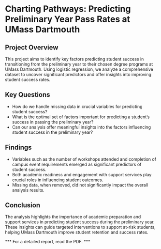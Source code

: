 # Charting Pathways: Predicting Preliminary Year Pass Rates at UMass Dartmouth

## Project Overview
This project aims to identify key factors predicting student success in transitioning from the preliminary year to their chosen degree programs at UMass Dartmouth. Using logistic regression, we analyze a comprehensive dataset to uncover significant predictors and offer insights into improving student success rates.

## Key Questions
- How do we handle missing data in crucial variables for predicting student success?
- What is the optimal set of factors important for predicting a student’s success in passing the preliminary year?
- Can our analysis offer meaningful insights into the factors influencing student success in the preliminary year?

## Findings
 - Variables such as the number of workshops attended and completion of campus event requirements emerged as significant predictors of student success.
 - Both academic readiness and engagement with support services play crucial roles in influencing student outcomes.
 - Missing data, when removed, did not significantly impact the overall analysis results.

## Conclusion
The analysis highlights the importance of academic preparation and support services in predicting student success during the preliminary year. These insights can guide targeted interventions to support at-risk students, helping UMass Dartmouth improve student retention and success rates.

*** For a detailed report, read the PDF. ***
